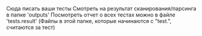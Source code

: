 Сюда писать ваши тесты
Смотреть на результат сканирования/парсинга в папке 'outputs'
Посмотреть отчет о всех тестах можно в файле 'tests.result'
(Файлы в этой папке, которые начинаются с "test.", считаются за тест)